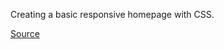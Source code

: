 Creating a basic responsive homepage with CSS.

[Source](https://www.theodinproject.com/lessons/node-path-advanced-html-and-css-homepage)
